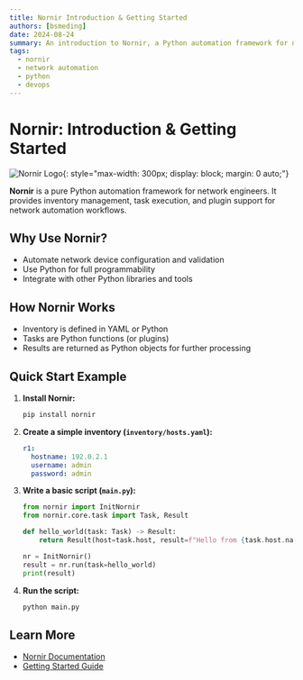 ```yaml
---
title: Nornir Introduction & Getting Started
authors: [bsmeding]
date: 2024-08-24
summary: An introduction to Nornir, a Python automation framework for network engineers, with a quick start example.
tags:
  - nornir
  - network automation
  - python
  - devops
---
```


# Nornir: Introduction & Getting Started

![Nornir Logo](https://nornir.readthedocs.io/en/latest/_static/nornir-logo.png?w=300&h=auto){: style="max-width: 300px; display: block; margin: 0 auto;"}

**Nornir** is a pure Python automation framework for network engineers. It provides inventory management, task execution, and plugin support for network automation workflows.
<!-- more -->

## Why Use Nornir?
- Automate network device configuration and validation
- Use Python for full programmability
- Integrate with other Python libraries and tools

## How Nornir Works
- Inventory is defined in YAML or Python
- Tasks are Python functions (or plugins)
- Results are returned as Python objects for further processing

## Quick Start Example
1. **Install Nornir:**
   ```bash
   pip install nornir
   ```
2. **Create a simple inventory (`inventory/hosts.yaml`):**
   ```yaml
   r1:
     hostname: 192.0.2.1
     username: admin
     password: admin
   ```
3. **Write a basic script (`main.py`):**
   ```python
   from nornir import InitNornir
   from nornir.core.task import Task, Result

   def hello_world(task: Task) -> Result:
       return Result(host=task.host, result=f"Hello from {task.host.name}")

   nr = InitNornir()
   result = nr.run(task=hello_world)
   print(result)
   ```
4. **Run the script:**
   ```bash
   python main.py
   ```

## Learn More
- [Nornir Documentation](https://nornir.readthedocs.io/)
- [Getting Started Guide](https://nornir.readthedocs.io/en/latest/tutorials/getting_started.html) 